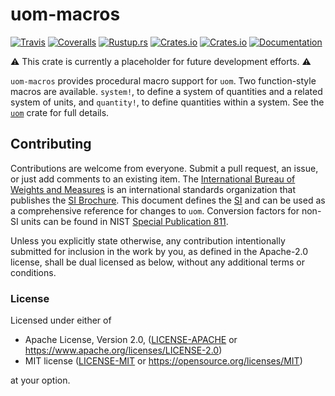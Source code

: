 uom-macros
===
[![Travis](https://travis-ci.org/iliekturtles/uom.svg?branch=master)](https://travis-ci.org/iliekturtles/uom)
[![Coveralls](https://coveralls.io/repos/github/iliekturtles/uom/badge.svg?branch=master)](https://coveralls.io/github/iliekturtles/uom?branch=master)
[![Rustup.rs](https://img.shields.io/badge/rustc-1.43.0%2B-orange.svg)](https://rustup.rs/)
[![Crates.io](https://img.shields.io/crates/v/uom-macros.svg)](https://crates.io/crates/uom-macros)
[![Crates.io](https://img.shields.io/crates/l/uom-macros.svg)](https://crates.io/crates/uom-macros)
[![Documentation](https://img.shields.io/badge/documentation-docs.rs-blue.svg)](https://docs.rs/uom-macros)

⚠ This crate is currently a placeholder for future development efforts. ⚠

`uom-macros` provides procedural macro support for `uom`. Two function-style macros are available.
`system!`, to define a system of quantities and a related system of units, and `quantity!`, to
define quantities within a system.  See the [`uom`](https://crates.io/crates/uom) crate for full
details.

## Contributing
Contributions are welcome from everyone. Submit a pull request, an issue, or just add comments to an
existing item. The [International Bureau of Weights and Measures][BIPM] is an international
standards organization that publishes the [SI Brochure][brochure]. This document defines the [SI]
and can be used as a comprehensive reference for changes to `uom`. Conversion factors for non-SI
units can be found in NIST [Special Publication 811][nist811].

Unless you explicitly state otherwise, any contribution intentionally submitted for inclusion in
the work by you, as defined in the Apache-2.0 license, shall be dual licensed as below, without any
additional terms or conditions.

### License
Licensed under either of

 * Apache License, Version 2.0, ([LICENSE-APACHE](LICENSE-APACHE) or
   <https://www.apache.org/licenses/LICENSE-2.0>)
 * MIT license ([LICENSE-MIT](LICENSE-MIT) or <https://opensource.org/licenses/MIT>)

at your option.

[BIPM]: https://www.bipm.org/en/about-us/
[brochure]: https://www.bipm.org/en/publications/si-brochure/
[si]: https://jcgm.bipm.org/vim/en/1.16.html
[nist811]: https://www.nist.gov/pml/nist-guide-si-appendix-b9-factors-units-listed-kind-quantity-or-field-science

